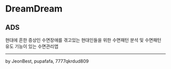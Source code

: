 # DreamDream

  
## ADS
현대에 흔한 증상인 수면장애를 겪고있는 현대인들을 위한 수면패턴 분석 및 수면패턴 유도 기능이 있는 수면관리앱

  
---
  
  
  
by JeonBest, pupafafa, 7777qkrdud809
